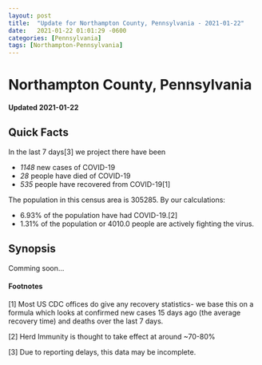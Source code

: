 ```yaml
---
layout: post
title:  "Update for Northampton County, Pennsylvania - 2021-01-22"
date:   2021-01-22 01:01:29 -0600
categories: [Pennsylvania]
tags: [Northampton-Pennsylvania]
---
```


# Northampton County, Pennsylvania
#### Updated 2021-01-22

## Quick Facts

In the last 7 days[3] we project there have been
- *1148* new cases of COVID-19
- *28* people have died of COVID-19
- *535* people have recovered from COVID-19[1]

The population in this census area is 305285. By our calculations:
- 6.93% of the population have had COVID-19.[2]
- 1.31% of the population or 4010.0 people are actively fighting the virus.

## Synopsis

Comming soon...


#### Footnotes

[1] Most US CDC offices do give any recovery statistics- we base this on a formula which looks at confirmed new cases
15 days ago (the average recovery time) and deaths over the last 7 days.

[2] Herd Immunity is thought to take effect at around ~70-80%

[3] Due to reporting delays, this data may be incomplete.
 
    